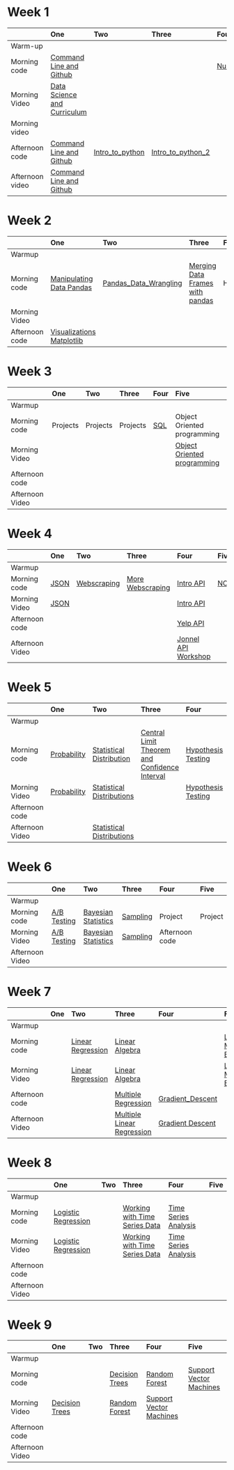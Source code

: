 # Week 1

|                 | One                                       | Two                                       | Three                                     | Four                                      | Five                                      |
|:----------------|:------------------------------------------|:------------------------------------------|:------------------------------------------|:------------------------------------------|:------------------------------------------|
| Warm-up | <a href=""> </a> | 
| Morning code | <a href="https://docs.google.com/presentation/d/10R5rWDcYKz3SkJPVmRIcGU2n51PPDbew-M68BYXdpbg/edit#slide=id.p"> Command Line and Github </a> <a href=""> </a> | | | <a href="https://github.com/learn-co-students/ds-atlanta-06_24_19/blob/master/module_1/Week_1/day_4_lecture_1_libraries_numpy/intro_to_libraries_numpy-Smith.ipynb"> Numpy </a> <a href=""> </a>  | <a href="https://github.com/learn-co-students/ds-atlanta-06_24_19/blob/master/module_1/Week_1/day_5_lecture_1_Intro_Pandas/intro_to_pandas.ipynb"> Pandas </a> <a href=""> </a>  |
| Morning Video    | <a href="https://docs.google.com/presentation/d/10R5rWDcYKz3SkJPVmRIcGU2n51PPDbew-M68BYXdpbg/edit#slide=id.p"> Data Science and Curriculum </a>   <a href=""> </a> |  | 
| Morning video   |
| Afternoon code  | <a href="https://docs.google.com/presentation/d/1vYjZ4P1Zxu5tzNfjY5V_UZ7PWiYxz5DylXIJSFraX9s/edit#slide=id.p"> Command Line and Github </a> <a href=""> </a> | <a href="https://github.com/learn-co-students/ds-atlanta-06_24_19/blob/master/module_1/Week_1/day_2_lecture_1_Intro_to_python/Intro-python-fundamentals.ipynb"> Intro_to_python </a>  <a href=""> </a> | <a href="https://github.com/learn-co-students/ds-atlanta-06_24_19/blob/master/module_1/Week_1/day_3_lecture_1_Intro_to_python_2/Intro-Python-Fundamentals-2.ipynb"> Intro_to_python_2 </a>  <a href=""> </a> |<a href=""></a>  | 
| Afternoon video | <a href="https://youtu.be/4SasbMIgBnc"> Command Line and Github </a>   <a href=""> </a> |   <a href=""></a> | | | |



# Week 2

|                 | One                                       | Two                                       | Three                                     | Four                                      | Five                                      |
|:----------------|:------------------------------------------|:------------------------------------------|:------------------------------------------|:------------------------------------------|:------------------------------------------|
| Warmup |
| Morning code|<a href="https://github.com/learn-co-students/ds-atlanta-06_24_19/blob/master/module_1/Week_2/day_1_manipulating_data_pandas/Manipulating%20data%20with%20Pandas.ipynb"> Manipulating Data Pandas </a>  <a href=""> </a>|<a href= "https://github.com/learn-co-students/ds-atlanta-06_24_19/blob/master/module_1/Week_2/day_2_Data_Wrangling_Python/Pandas_Data_Wrangling.ipynb"> Pandas_Data_Wrangling </a>  <a href=""> </a>|<a href= "https://github.com/learn-co-students/ds-atlanta-06_24_19/blob/master/module_1/Week_2/day_3_Merging_Data_Python/Merging%20DataFrames%20with%20pandas.ipynb"> Merging Data Frames with pandas </a> <a href=""> </a>|Holiday|<a href= "https://github.com/learn-co-students/ds-atlanta-06_24_19/blob/master/module_1/Week_2/day_4_visualizations_seaborn/Seaborn.ipynb"> Visualizations Seaborn </a> <a href=""> </a>
| Morning Video|
| Afternoon code|<a href= "https://github.com/learn-co-students/ds-atlanta-06_24_19/blob/master/module_1/Week_2/day_3_visualizations_matplotlib/matplotlib-intro.ipynb"> Visualizations Matplotlib </a> <a href=""> </a>|

# Week 3

|                 | One                                       | Two                                       | Three                                     | Four                                      | Five                                      |
|:----------------|:------------------------------------------|:------------------------------------------|:------------------------------------------|:------------------------------------------|:------------------------------------------|
| Warmup |
| Morning code| Projects|Projects|Projects|<a href= "https://github.com/learn-co-students/ds-atlanta-06_24_19/blob/master/module_2/week_01/day_1_intro_to_sql/SQL_day_one_solution_code%20.ipynb"> SQL </a> <a href=""> </a>|Object Oriented programming
| Morning Video|||||<a href= "https://youtu.be/oi_VFOhxqQY"> Object Oriented programming </a> <a href=""> </a>|
| Afternoon code|
| Afternoon Video|

# Week 4

|                 | One                                       | Two                                       | Three                                     | Four                                      | Five                                      |
|:----------------|:------------------------------------------|:------------------------------------------|:------------------------------------------|:------------------------------------------|:------------------------------------------|
| Warmup |
| Morning code|<a href= "https://github.com/learn-co-students/ds-atlanta-06_24_19/blob/master/module_2/week_2/day_1/JSON.ipynb"> JSON </a> <a href=""> </a>|<a href= "https://github.com/learn-co-students/ds-atlanta-06_24_19/blob/master/module_2/week_2/day_2/Webscraping.ipynb"> Webscraping </a> <a href=""> </a>|<a href= "https://github.com/learn-co-students/ds-atlanta-06_24_19/blob/master/module_2/week_2/day_2/Webscraping.ipynb"> More Webscraping </a> <a href=""> </a>|<a href= "https://github.com/learn-co-students/ds-atlanta-06_24_19/blob/master/module_2/week_2/day_4/Introduction%20to%20API.ipynb"> Intro API </a> <a href=""> </a>|<a href= "https://docs.google.com/presentation/d/1yJ0Fm8J5Znk0dfC11BUCnfeV2eSUjTWQm5AxTQMC11U/edit#slide=id.g5d8cbe16d9_0_28"> NOSQL </a> <a href=""> </a>| 
| Morning Video|<a href= "https://youtu.be/bM2hrRhLreE"> JSON </a> <a href=""> </a>|||<a href= "https://youtu.be/j0Q_sSdveJ0"> Intro API </a> <a href=""> </a>|
Afternoon code||||<a href="https://github.com/learn-co-students/ds-atlanta-06_24_19/blob/master/module_2/week_2/day_4/YELP%20API.ipynb"> Yelp API </a> <a href=""> </a>|
| Afternoon Video||||<a href="https://www.youtube.com/watch?v=-XqhpAHesAI&feature=youtu.be"> Jonnel API Workshop </a> <a href=""> </a>|


# Week 5

|                 | One                                       | Two                                       | Three                                     | Four                                      | Five                                      |
|:----------------|:------------------------------------------|:------------------------------------------|:------------------------------------------|:------------------------------------------|:------------------------------------------|
| Warmup |
| Morning code|<a href= "https://docs.google.com/presentation/d/1KXevq103NLDMCeuf-7bhCSQI_mxxru_fTXWDhq1Sty8/edit?usp=sharing"> Probability </a> <a href=""> </a>|<a href= "https://docs.google.com/presentation/d/1Pl5A-GgZI81BhAjGdwboMR0ZHLC7zNM93PzxTcwhN5E/edit#slide=id.g5def7a7899_0_50"> Statistical Distribution </a> <a href=""> </a>|<a href= "https://github.com/learn-co-students/ds-atlanta-06_24_19/blob/master/module_3/day_3/sampling-ATL.ipynb"> Central Limit Theorem and Confidence Interval </a> <a href=""> </a>|<a href= "https://github.com/learn-co-students/ds-atlanta-06_24_19/blob/master/module_3/day_4/Hypothesis%20Testing.pdf"> Hypothesis Testing </a> <a href=""> </a>|<a href="https://github.com/learn-co-students/ds-atlanta-06_24_19/blob/master/module_3/day_5_power/Power_EffectSize_Error-ATL.ipynb"> Power Effect Size </a> <a href=""> </a>
| Morning Video|<a href= "https://youtu.be/o3cUz_Gb3hc "> Probability </a> <a href=""> </a>|<a href= "https://youtu.be/_yzX9IJnefA"> Statistical Distributions </a> <a href=""> </a>||<a href= "https://youtu.be/QHsN2zKfPCI"> Hypothesis Testing </a> <a href=""> </a>
|Afternoon code|||||<a href="https://github.com/learn-co-students/ds-atlanta-06_24_19/blob/master/module_3/day_5_anova/Intro-ANOVA.ipynb"> ANOVA </a> <a href=""> </a>
| Afternoon Video||<a href= "https://youtu.be/bEMwDQVMm9I">Statistical Distributions </a> <a href=""> </a>|



# Week 6
|                 | One                                       | Two                                       | Three                                     | Four                                      | Five                                      |
|:----------------|:------------------------------------------|:------------------------------------------|:------------------------------------------|:------------------------------------------|:------------------------------------------|
| Warmup |
| Morning code|<a href= "https://github.com/learn-co-students/ds-atlanta-06_24_19/blob/master/module_3/Week_2/day_1/AB%20testing.ipynb"> A/B Testing </a> <a href=""> </a>|<a href= "https://github.com/learn-co-students/ds-atlanta-06_24_19/blob/master/module_3/Week_2/day_2/Bayes%20Theorem.ipynb"> Bayesian Statistics </a> <a href=""> </a>|<a href= "https://github.com/learn-co-students/ds-atlanta-06_24_19/blob/master/module_3/Week_2/day_3/Sampling.ipynb"> Sampling </a> <a href=""> </a>|Project|Project|
| Morning Video|<a href= "https://youtu.be/D9BAZelP0Fs"> A/B Testing </a> <a href=""> </a>|<a href= "https://youtu.be/xDRChAXvVRU"> Bayesian Statistics</a> <a href=""> </a>|<a href= "https://youtu.be/90oFuIJGXhM"> Sampling</a> <a href=""> </a>| Afternoon code|||||
| Afternoon Video|


# Week 7
|                 | One                                       | Two                                       | Three                                     | Four                                      | Five                                      |
|:----------------|:------------------------------------------|:------------------------------------------|:------------------------------------------|:------------------------------------------|:------------------------------------------|
| Warmup |
| Morning code||<a href= "https://github.com/learn-co-students/ds-atlanta-06_24_19/blob/master/module_4/week_1/day_1/Linear%20Regression.ipynb"> Linear Regression </a> <a href=""> </a>|<a href= "https://github.com/learn-co-students/ds-atlanta-06_24_19/blob/master/module_4/week_1/day_2/Introduction%20Linear%20Algebra%20with%20Python.ipynb">Linear Algebra</a> <a href=""> </a>||<a href= "https://github.com/learn-co-students/ds-atlanta-06_24_19/blob/master/module_4/week_1/day_4/Linear_Model_Extensions.ipynb">Linear Model Extensions</a> <a href=""> </a>|
| Morning Video||<a href= "https://youtu.be/Z8568X_VUWI"> Linear Regression</a> <a href=""> </a>|<a href= "https://youtu.be/-9QHYBW0lKg"> Linear Algebra</a> <a href=""> </a>||<a href= "https://youtu.be/7OnjHJUbrMI"> Linear Model Extensions</a> <a href=""> </a>||
|Afternoon code|||<a href= "https://github.com/learn-co-students/ds-atlanta-06_24_19/blob/master/module_4/week_1/day_2/Multiple%20Regression.ipynb"> Multiple Regression </a> <a href=""> </a>|<a href= "https://github.com/learn-co-students/ds-atlanta-06_24_19/blob/master/module_4/week_1/day_3/Gradient_Descent_ATL.ipynb"> Gradient_Descent </a> <a href=""> </a>|
| Afternoon Video|||<a href= "https://youtu.be/hHCFIwZBH3g"> Multiple Linear Regression</a> <a href=""> </a>|<a href= "https://youtu.be/dS4ayyQrUck"> Gradient Descent</a> <a href=""> </a>

# Week 8
|                 | One                                       | Two                                       | Three                                     | Four                                      | Five                                      |
|:----------------|:------------------------------------------|:------------------------------------------|:------------------------------------------|:------------------------------------------|:------------------------------------------|
| Warmup |
| Morning code|<a href= "https://github.com/learn-co-students/ds-atlanta-06_24_19/blob/master/module_4/week_2/day_1/Logistic%20Regression.ipynb"> Logistic Regression </a> <a href=""> </a>||<a href= "https://github.com/learn-co-students/ds-atlanta-06_24_19/blob/master/module_4/week_2/day_3/03.11-Working-with-Time-Series.ipynb">Working with Time Series Data</a> <a href=""> </a>|<a href= "https://github.com/learn-co-students/ds-atlanta-06_24_19/blob/master/module_4/week_2/day_4/time-series-analysis-NYC(Modified).ipynb">Time Series Analysis</a> <a href=""> </a>||
| Morning Video|<a href= "https://youtu.be/vmbo-zDvrgg"> Logistic Regression</a> <a href=""> </a>||<a href= "https://youtu.be/P0dOJNurFs8"> Working with Time Series Data</a> <a href=""> </a>|<a href= "https://youtu.be/aXUzn8Js7Oc"> Time Series Analysis</a> <a href=""> </a>||
|Afternoon code|||||
| Afternoon Video||||

# Week 9
|                 | One                                       | Two                                       | Three                                     | Four                                      | Five                                      |
|:----------------|:------------------------------------------|:------------------------------------------|:------------------------------------------|:------------------------------------------|:------------------------------------------|
| Warmup |
| Morning code|||<a href= "https://github.com/learn-co-students/ds-atlanta-06_24_19/blob/master/module_5/week_1/day_1/Decision%20Trees.ipynb"> Decision Trees </a> <a href=""> </a>|<a href= "https://github.com/learn-co-students/ds-atlanta-06_24_19/blob/master/module_5/week_1/day_2/Random%20Forest.ipynb">Random Forest</a> <a href=""> </a>|<a href= "https://github.com/learn-co-students/ds-atlanta-06_24_19/blob/master/module_5/week_1/day_3/SVM.ipynb">Support Vector Machines</a> <a href=""> </a>
| Morning Video|<a href= "https://youtu.be/UPc8TYaTwXE"> Decision Trees</a> <a href=""> </a>||<a href= "https://youtu.be/Y3DHp00QCIk"> Random Forest</a> <a href=""> </a>|<a href= "https://youtu.be/UzbcRx-nlbw"> Support Vector Machines</a> <a href=""> </a>||
|Afternoon code|||||
| Afternoon Video||||

